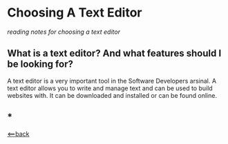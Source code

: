 # **Choosing A Text Editor**
*reading notes for choosing a text editor*


## **What is a text editor? And what features should I be looking for?**

A text editor is a very important tool in the Software Developers arsinal. A text editor allows you to write and manage 
text and can be used to build websites with. It can be downloaded and installed or can be found online.


## *





[<==back](README.md)
